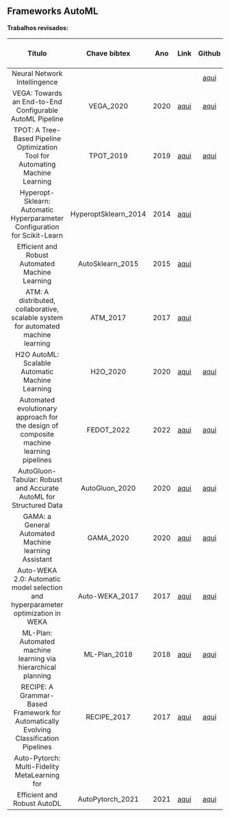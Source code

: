 ## Frameworks AutoML

**Trabalhos revisados:**


| Título | Chave bibtex | Ano | Link | Github | Página do resumo |
|:------:|:-------:|:---:|:----:|:----------------:|:----------------:|
|Neural Network Intellingence||||[aqui](https://github.com/microsoft/nni)||
|VEGA: Towards an End-to-End Configurable AutoML Pipeline|VEGA_2020|2020|[aqui](https://arxiv.org/abs/2011.01507)|[aqui](https://github.com/huawei-noah/vega)||
|TPOT: A Tree-Based Pipeline Optimization Tool for Automating Machine Learning|TPOT_2019|2019|[aqui](https://link.springer.com/chapter/10.1007/978-3-030-05318-5_8)|[aqui](https://epistasislab.github.io/tpot/)||
|Hyperopt-Sklearn: Automatic Hyperparameter Configuration for Scikit-Learn|HyperoptSklearn_2014|2014|[aqui](https://conference.scipy.org/proceedings/scipy2014/pdfs/komer.pdf)|||
|Efficient and Robust Automated Machine Learning|AutoSklearn_2015|2015|[aqui](https://ml.informatik.uni-freiburg.de/wp-content/uploads/papers/15-NIPS-auto-sklearn-preprint.pdf)|||
|ATM: A distributed, collaborative, scalable system for automated machine learning|ATM_2017|2017|[aqui](https://ieeexplore.ieee.org/document/8257923)|||
|H2O AutoML: Scalable Automatic Machine Learning|H2O_2020|2020|[aqui](https://www.automl.org/wp-content/uploads/2020/07/AutoML_2020_paper_61.pdf)|[aqui](https://github.com//h2oai/h2o-3/blob/master/h2o-docs/src/product/automl.rst)||
|Automated evolutionary approach for the design of composite machine learning pipelines|FEDOT_2022|2022|[aqui](https://arxiv.org/pdf/2106.15397.pdf)|[aqui](https://github.com/aimclub/FEDOT)||
|AutoGluon-Tabular: Robust and Accurate AutoML for Structured Data|AutoGluon_2020|2020|[aqui](https://arxiv.org/abs/2003.06505)|[aqui](https://github.com/autogluon/autogluon)||
|GAMA: a General Automated Machine learning Assistant|GAMA_2020|2020|[aqui](http://arxiv.org/abs/2007.04911)|[aqui](https://github.com/openml-labs/gama)||
|Auto-WEKA 2.0: Automatic model selection and hyperparameter optimization in WEKA|Auto-WEKA_2017|2017|[aqui](https://www.cs.ubc.ca/labs/algorithms/Projects/autoweka/papers/16-599.pdf)|[aqui](https://github.com/automl/autoweka)||
|ML-Plan: Automated machine learning via hierarchical planning|ML-Plan_2018|2018|[aqui](https://link.springer.com/article/10.1007/s10994-018-5735-z)|[aqui](https://github.com/fmohr/ML-Plan)||
|RECIPE: A Grammar-Based Framework for Automatically Evolving Classification Pipelines|RECIPE_2017|2017|[aqui](https://link.springer.com/chapter/10.1007/978-3-319-55696-3_16)|[aqui](https://github.com/laic-ufmg/Recipe)||
|Auto-Pytorch: Multi-Fidelity MetaLearning for
Efficient and Robust AutoDL|AutoPytorch_2021|2021|[aqui](https://arxiv.org/pdf/2006.13799.pdf)|[aqui](https://github.com/automl/Auto-PyTorch)||
